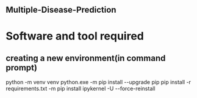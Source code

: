 ## Multiple-Disease-Prediction

# Software and tool required

## creating a new environment(in command prompt)
python -m venv venv
python.exe -m pip install --upgrade pip
pip install -r requirements.txt
-m pip install ipykernel -U --force-reinstall